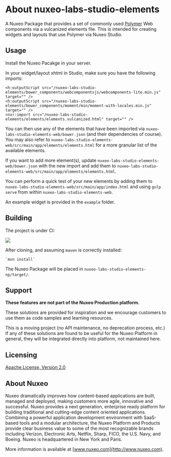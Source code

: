 # About nuxeo-labs-studio-elements

A Nuxeo Package that provides a set of commonly used [Polymer](https://www.polymer-project.org/1.0/) Web components via a vulcanized elements file. This is intended for creating widgets and layouts that use Polymer via Nuxeo Studio.

## Usage

Install the Nuxeo Pacakge in your server.

In your widget/layout xhtml in Studio, make sure you have the following imports:

    <h:outputScript src="/nuxeo-labs-studio-elements/bower_components/webcomponentsjs/webcomponents-lite.min.js" target="" />
    <h:outputScript src="/nuxeo-labs-studio-elements/bower_components/moment/min/moment-with-locales.min.js" target="" />
    <nxr:import src="/nuxeo-labs-studio-elements/elements/elements.vulcanized.html" target="" />

You can then use any of the elements that have been imported via `nuxeo-labs-studio-elements-web/bower.json` (and their dependencies of course). You may also refer to `nuxeo-labs-studio-elements-web/src/main/app/elements/elements.html` for a more granular list of the available elements.

If you want to add more element(s), update `nuxeo-labs-studio-elements-web/bower.json` with the new import and add them to `nuxeo-labs-studio-elements-web/src/main/app/elements/elements.html`.

You can perform a quick test of your new elements by adding them to `nuxeo-labs-studio-elements-web/src/main/app/index.html` and using `gulp serve` from within `nuxeo-labs-studio-elements-web`.

An example widget is provided in the `example` folder.

## Building

The project is under CI:

<a href='https://qa.nuxeo.org/jenkins/job/Sandbox/job/sandbox_nuxeo-labs-studio-elements-master/'><img src='https://qa.nuxeo.org/jenkins/buildStatus/icon?job=Sandbox/sandbox_nuxeo-labs-studio-elements-master'></a>

After cloning, and assuming `maven` is correctly installed:

    `mvn install`

The Nuxeo Package will be placed in `nuxeo-labs-studio-elements-np/target/`.

## Support

**These features are not part of the Nuxeo Production platform.**

These solutions are provided for inspiration and we encourage customers to use them as code samples and learning resources.

This is a moving project (no API maintenance, no deprecation process, etc.) If any of these solutions are found to be useful for the Nuxeo Platform in general, they will be integrated directly into platform, not maintained here.

## Licensing

[Apache License, Version 2.0](http://www.apache.org/licenses/LICENSE-2.0)

## About Nuxeo

Nuxeo dramatically improves how content-based applications are built, managed and deployed, making customers more agile, innovative and successful. Nuxeo provides a next generation, enterprise ready platform for building traditional and cutting-edge content oriented applications. Combining a powerful application development environment with SaaS-based tools and a modular architecture, the Nuxeo Platform and Products provide clear business value to some of the most recognizable brands including Verizon, Electronic Arts, Netflix, Sharp, FICO, the U.S. Navy, and Boeing. Nuxeo is headquartered in New York and Paris.

More information is available at [www.nuxeo.com](http://www.nuxeo.com).
